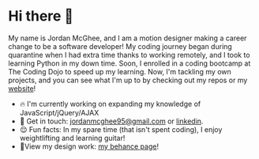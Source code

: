 # Hi there 👋
My name is Jordan McGhee, and I am a motion designer making a career change to be a software developer! My coding journey began during quarantine when I had extra time thanks to working remotely, and I took to learning Python in my down time. Soon, I enrolled in a coding bootcamp at The Coding Dojo to speed up my learning. Now, I'm tackling my own projects, and you can see what I'm up to by checking out my repos or my [website](https://jordan-mcghee.github.io/)!

- 🔥 I'm currently working on expanding my knowledge of JavaScript/jQuery/AJAX
- 💬 Get in touch: [jordanmcghee95@gmail.com](mailto:jordanmcghee95@gmail.com) or [linkedin](https://www.linkedin.com/in/jordan-mcghee-048939117/).
- 😌 Fun facts: In my spare time (that isn't spent coding), I enjoy weightlifting and learning guitar!
- 🎨View my design work: [my behance page](https://www.behance.net/jordanmcghee)!
